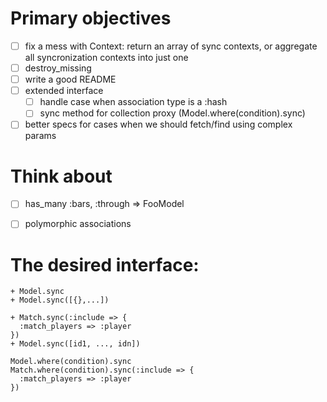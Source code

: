 Primary objectives
======================================
- [ ] fix a mess with Context: return an array of sync contexts,
      or aggregate all syncronization contexts into just one
- [ ] destroy_missing
- [ ] write a good README
- [ ] extended interface
  - [ ] handle case when association type is a :hash
  - [ ] sync method for collection proxy (Model.where(condition).sync)
- [ ] better specs for cases when we should fetch/find using complex params

Think about
======================================
- [ ] has_many :bars, :through => FooModel
- [ ] polymorphic associations


The desired interface:
======================================
```
+ Model.sync
+ Model.sync([{},...])
```

```
+ Match.sync(:include => {
  :match_players => :player
})
+ Model.sync([id1, ..., idn])
```

```
Model.where(condition).sync
Match.where(condition).sync(:include => {
  :match_players => :player
})
```
